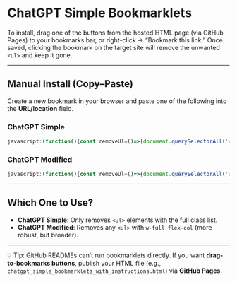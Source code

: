 # ChatGPT Simple Bookmarklets

To install, drag one of the buttons from the hosted HTML page (via GitHub Pages) to your bookmarks bar, or right-click → “Bookmark this link.”
Once saved, clicking the bookmark on the target site will remove the unwanted `<ul>` and keep it gone.

---

## Manual Install (Copy–Paste)

Create a new bookmark in your browser and paste one of the following into the **URL/location** field.

### ChatGPT Simple

```javascript
javascript:(function(){const removeUl=()=>{document.querySelectorAll('ul.w-full.flex-col.p-2\\.5.max-sm\\:px-0.flex').forEach(el=>el.remove());};removeUl();new MutationObserver(removeUl).observe(document.body,{childList:true,subtree:true});})();
```

### ChatGPT Modified

```javascript
javascript:(function(){const removeUl=()=>{document.querySelectorAll('ul.w-full.flex-col').forEach(el=>el.remove());};removeUl();new MutationObserver(removeUl).observe(document.body,{childList:true,subtree:true});})();
```

---

## Which One to Use?

* **ChatGPT Simple**: Only removes `<ul>` elements with the full class list.
* **ChatGPT Modified**: Removes any `<ul>` with `w-full flex-col` (more robust, but broader).

---

💡 Tip: GitHub READMEs can’t run bookmarklets directly. If you want **drag-to-bookmarks buttons**, publish your HTML file (e.g., `chatgpt_simple_bookmarklets_with_instructions.html`) via **GitHub Pages**.
